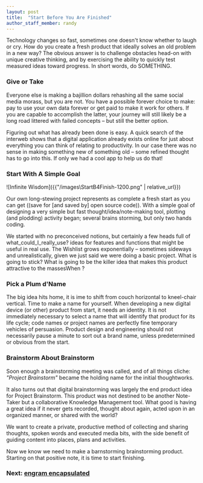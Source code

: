 ```yaml
---
layout: post
title:  "Start Before You Are Finished"
author_staff_member: randy
---
```



Technology changes so fast, sometimes one doesn't know whether to laugh or cry. How do you create a fresh product that ideally solves an old problem in a new way? The obvious answer is to challenge obstacles head-on with unique creative thinking, and by exercising the ability to quickly test measured ideas toward progress. In short words, do SOMETHING.

### Give or Take

Everyone else is making a bajillion dollars rehashing all the same social media morass, but you are not. You have a possible forever choice to make: pay to use your own data forever or get paid to make it work for others. If you are capable to accomplish the latter, your journey will still likely be a long road littered with failed concepts – but still the better option.

Figuring out what has already been done is easy. A quick search of the interweb shows that a digital application already exists online for just about everything you can think of relating to productivity. In our case there was no sense in making something new of something old – some refined thought has to go into this. If only we had a cool app to help us do that!
 
### Start With A Simple Goal

![Infinite Wisdom]({{"/images\StartB4Finish-1200.png" | relative_url}})

Our own long-stewing project represents as complete a fresh start as you can get ((save for [and saved by] open source code)). With a simple goal of designing a very simple but fast thought/idea/note-making tool, plotting (and plodding) activity began; several brains storming, but only two hands coding.

We started with no preconceived notions, but certainly a few heads full of what_could_I_really_use? ideas for features and functions that might be useful in real use. The Wishlist grows exponentially – sometimes sideways and unrealistically, given we just said we were doing a basic project. What is going to stick? What is going to be the killer idea that makes this product attractive to the massesWhen ?

### Pick a Plum d'Name

The big idea hits home, it is ime to shift from couch horizontal to kneel-chair vertical. Time to make a name for yourself. When developing a new digital device (or other) product from start, it needs an identity. It is not immediately necessary to select a name that will identify that product for its life cycle; code names or project names are perfectly fine temporary vehicles of persuasion. Product design and engineering should not necessarily pause a minute to sort out a brand name, unless predetermined or obvious from the start.

### Brainstorm About Brainstorm

Soon enough a brainstorming meeting was called, and of all things cliche: *"Project Brainstorm"* became the holding name for the initial thoughtworks. 

It also turns out that digital brainstorming was largely the end product idea for Project Brainstorm. This product was not destined to be another Note-Taker but a collaborative Knowledge Management tool. What good is having a great idea if it never gets recorded, thought about again, acted upon in an organized manner, or shared with the world?

We want to create a private, productive method of collecting and sharing thoughts, spoken words and executed media bits, with the side benefit of guiding content into places, plans and activities.

Now we know we need to make a barnstorming brainstorming product. Starting on that positive note, it is time to start finishing.

### Next: [engram encapsulated](https://engramhq.xyz/2020/10/14/engram-Encapsulated/)